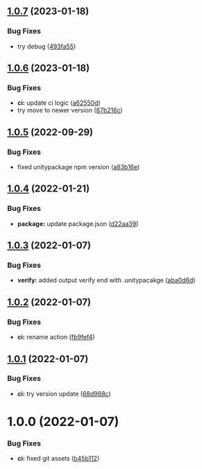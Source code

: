 ## [1.0.7](https://github.com/Iam1337/create-unitypackage/compare/v1.0.6...v1.0.7) (2023-01-18)


### Bug Fixes

* try debug ([493fa55](https://github.com/Iam1337/create-unitypackage/commit/493fa55f025e227f25072d19b6f25c690e428ff5))

## [1.0.6](https://github.com/Iam1337/create-unitypackage/compare/v1.0.5...v1.0.6) (2023-01-18)


### Bug Fixes

* **ci:** update ci logic ([a62550d](https://github.com/Iam1337/create-unitypackage/commit/a62550de534eb7308bfcda5fbf99a870418ca0ec))
* try move to newer version ([87b216c](https://github.com/Iam1337/create-unitypackage/commit/87b216c16a4738a2d6a9ba13ed290ffd523dbadc))

## [1.0.5](https://github.com/Iam1337/create-unitypackage/compare/v1.0.4...v1.0.5) (2022-09-29)


### Bug Fixes

* fixed unitypackage npm version ([a83b16e](https://github.com/Iam1337/create-unitypackage/commit/a83b16ecce0873917efb2fb3125d06a4507b75ae))

## [1.0.4](https://github.com/Iam1337/create-unitypackage/compare/v1.0.3...v1.0.4) (2022-01-21)


### Bug Fixes

* **package:** update package.json ([d22aa39](https://github.com/Iam1337/create-unitypackage/commit/d22aa394b051e810870e4e8d2b0587a547ed80d5))

## [1.0.3](https://github.com/Iam1337/create-unitypackage/compare/v1.0.2...v1.0.3) (2022-01-07)


### Bug Fixes

* **verify:** added output verify end with .unitypacakge ([aba0d6d](https://github.com/Iam1337/create-unitypackage/commit/aba0d6d79647969c1d7b9fbab284e126b64bf693))

## [1.0.2](https://github.com/Iam1337/create-unitypackage/compare/v1.0.1...v1.0.2) (2022-01-07)


### Bug Fixes

* **ci:** rename action ([fb9fef4](https://github.com/Iam1337/create-unitypackage/commit/fb9fef4c7bdf0d01282dd9a340a0fde8bb8da421))

## [1.0.1](https://github.com/Iam1337/create-unitypackage/compare/v1.0.0...v1.0.1) (2022-01-07)


### Bug Fixes

* **ci:** try version update ([68d988c](https://github.com/Iam1337/create-unitypackage/commit/68d988cd1c3fcb20786d772eb8b58c55961f20c6))

# 1.0.0 (2022-01-07)


### Bug Fixes

* **ci:** fixed git assets ([b45b112](https://github.com/Iam1337/create-unitypackage/commit/b45b112f499b316c3d4ac74f5f58ec20e02b59d8))
